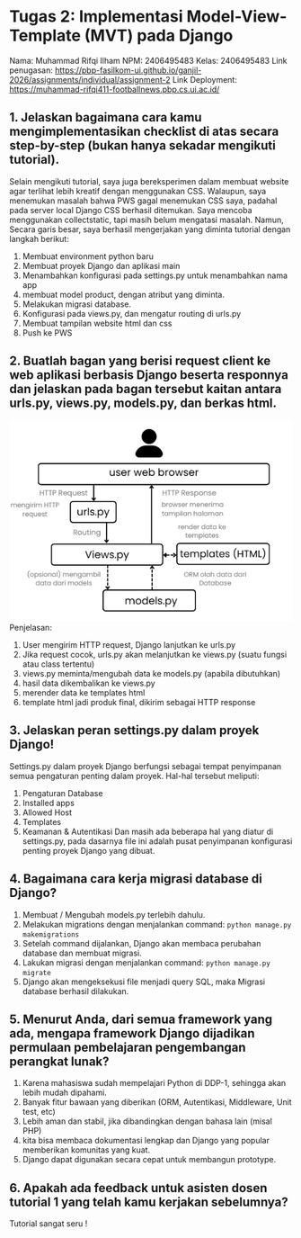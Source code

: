 # Tugas 2: Implementasi Model-View-Template (MVT) pada Django
Nama: Muhammad Rifqi Ilham
NPM: 2406495483
Kelas: 2406495483
Link penugasan: https://pbp-fasilkom-ui.github.io/ganjil-2026/assignments/individual/assignment-2
Link Deployment: https://muhammad-rifqi411-footballnews.pbp.cs.ui.ac.id/

## 1. Jelaskan bagaimana cara kamu mengimplementasikan checklist di atas secara step-by-step (bukan hanya sekadar mengikuti tutorial).
Selain mengikuti tutorial, saya juga bereksperimen dalam membuat website agar terlihat lebih kreatif dengan menggunakan CSS. Walaupun, saya menemukan masalah bahwa PWS gagal menemukan CSS saya, padahal pada server local Django CSS berhasil ditemukan. Saya mencoba menggunakan collectstatic, tapi masih belum mengatasi masalah. Namun, Secara garis besar, saya berhasil mengerjakan yang diminta tutorial dengan langkah berikut:
1. Membuat environment python baru
2. Membuat proyek Django dan aplikasi main
3. Menambahkan konfigurasi pada settings.py untuk menambahkan nama app
4. membuat model product, dengan atribut yang diminta.
5. Melakukan migrasi database.
6. Konfigurasi pada views.py, dan mengatur routing di urls.py
7. Membuat tampilan website html dan css
8. Push ke PWS



## 2.  Buatlah bagan yang berisi request client ke web aplikasi berbasis Django beserta responnya dan jelaskan pada bagan tersebut kaitan antara urls.py, views.py, models.py, dan berkas html.
![Diagram Django antara urls.py, views.py, models.py, dan html](assets/diagram.png)
Penjelasan:
1. User mengirim HTTP request, Django lanjutkan ke urls.py
2. Jika request cocok, urls.py akan melanjutkan ke views.py (suatu fungsi atau class tertentu)
3. views.py meminta/mengubah data ke models.py (apabila dibutuhkan)
4. hasil data dikembalikan ke views.py
5. merender data ke templates html
6. template html jadi produk final, dikirim sebagai HTTP response

## 3. Jelaskan peran settings.py dalam proyek Django!
Settings.py dalam proyek Django berfungsi sebagai tempat penyimpanan semua pengaturan penting dalam proyek.
Hal-hal tersebut meliputi:
1. Pengaturan Database
2. Installed apps
3. Allowed Host
4. Templates
5. Keamanan & Autentikasi
Dan masih ada beberapa hal yang diatur di settings.py, pada dasarnya file ini adalah pusat penyimpanan konfigurasi penting proyek Django yang dibuat.




## 4. Bagaimana cara kerja migrasi database di Django?
1. Membuat / Mengubah models.py terlebih dahulu.
2. Melakukan migrations dengan menjalankan command:
`python manage.py makemigrations`
3. Setelah command dijalankan, Django akan membaca perubahan database dan membuat migrasi.
4. Lakukan migrasi dengan menjalankan command:
`python manage.py migrate`
5. Django akan mengeksekusi file menjadi query SQL, maka Migrasi database berhasil dilakukan.



## 5. Menurut Anda, dari semua framework yang ada, mengapa framework Django dijadikan permulaan pembelajaran pengembangan perangkat lunak?
1. Karena mahasiswa sudah mempelajari Python di DDP-1, sehingga akan lebih mudah dipahami.
2. Banyak fitur bawaan yang diberikan (ORM, Autentikasi, Middleware, Unit test, etc)
3. Lebih aman dan stabil, jika dibandingkan dengan bahasa lain (misal PHP)
4. kita bisa membaca dokumentasi lengkap dan Django yang popular memberikan komunitas yang kuat. 
5. Django dapat digunakan secara cepat untuk membangun prototype.

## 6. Apakah ada feedback untuk asisten dosen tutorial 1 yang telah kamu kerjakan sebelumnya?
Tutorial sangat seru !

